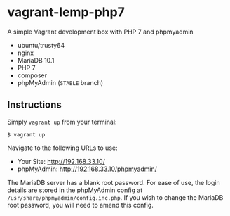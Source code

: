# vagrant-lemp-php7
A simple Vagrant development box with PHP 7 and phpmyadmin

* ubuntu/trusty64
* nginx
* MariaDB 10.1
* PHP 7
* composer
* phpMyAdmin (`STABLE` branch)

## Instructions
Simply `vagrant up` from your terminal:
```
$ vagrant up
```
Navigate to the following URLs to use:
* Your Site: http://192.168.33.10/
* phpMyAdmin: http://192.168.33.10/phpmyadmin/

The MariaDB server has a blank root password. For ease of use, the login details are stored in the phpMyAdmin config at `/usr/share/phpmyadmin/config.inc.php`. If you wish to change the MariaDB root password, you will need to amend this config.
